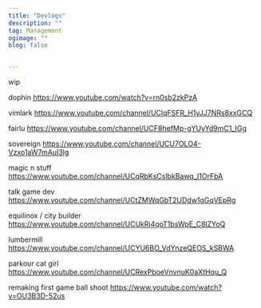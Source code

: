 ```yaml
---
title: "Devlogs"
description: ""
tag: Management
ogimage: ""
blog: false


---
```


wip

dophin https://www.youtube.com/watch?v=rn0sb2zkPzA

vimlark https://www.youtube.com/channel/UClqFSFR_H1yJJ7NRs8xxGCQ

fairlu https://www.youtube.com/channel/UCF8hefMp-gYUyYd9mC1_IGg

sovereign https://www.youtube.com/channel/UCU7OLO4-Vzxo1aW7mAuI3lg

magic n stuff https://www.youtube.com/channel/UCqRbKsCslbkBawq_I1OrFbA

talk game dev https://www.youtube.com/channel/UCtZMWqGbT2UDdw1gGqVEpRg

equilinox / city builder https://www.youtube.com/channel/UCUkRj4qoT1bsWpE_C8lZYoQ

lumbermill https://www.youtube.com/channel/UCYU6BO_VdYnzeQEOS_kSBWA

parkour cat girl https://www.youtube.com/channel/UCRexPboeVnvnuK0aXtHqu_Q

remaking first game ball shoot https://www.youtube.com/watch?v=OU3B3D-52us